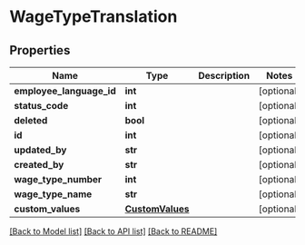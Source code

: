 # WageTypeTranslation

## Properties
Name | Type | Description | Notes
------------ | ------------- | ------------- | -------------
**employee_language_id** | **int** |  | [optional] 
**status_code** | **int** |  | [optional] 
**deleted** | **bool** |  | [optional] 
**id** | **int** |  | [optional] 
**updated_by** | **str** |  | [optional] 
**created_by** | **str** |  | [optional] 
**wage_type_number** | **int** |  | [optional] 
**wage_type_name** | **str** |  | [optional] 
**custom_values** | [**CustomValues**](CustomValues.md) |  | [optional] 

[[Back to Model list]](../README.md#documentation-for-models) [[Back to API list]](../README.md#documentation-for-api-endpoints) [[Back to README]](../README.md)


